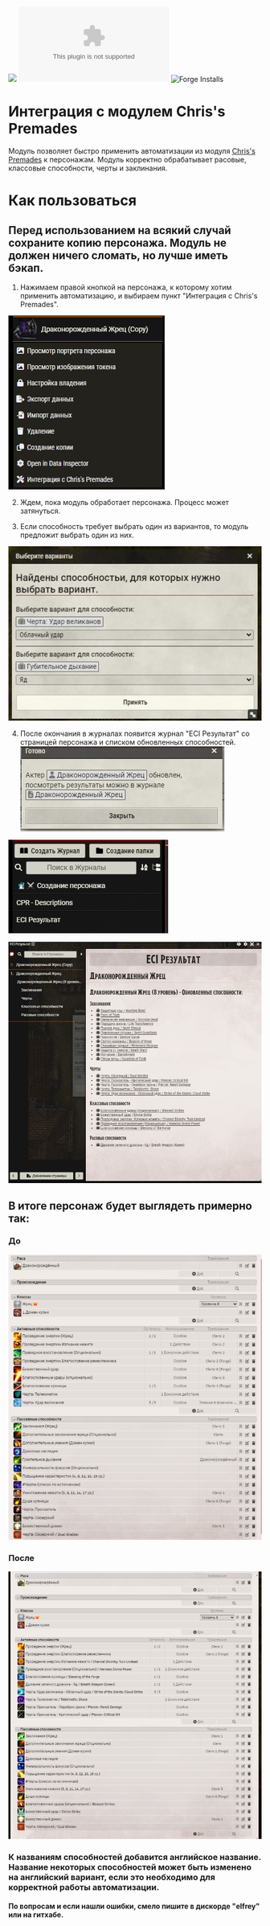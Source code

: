 ![](https://img.shields.io/badge/Foundry-v11-informational)
![Latest Release Download Count](https://img.shields.io/github/downloads/elfrey/elfrey-chris-integration/latest/module.zip)
![Forge Installs](https://img.shields.io/badge/dynamic/json?label=Forge%20Installs&query=package.installs&suffix=%25&url=https%3A%2F%2Fforge-vtt.com%2Fapi%2Fbazaar%2Fpackage%2F<elfrey-chris-integration>&colorB=4aa94a)

# Интеграция с модулем Chris's Premades
Модуль позволяет быстро применить автоматизации из модуля [Chris's Premades](https://github.com/chrisk123999/chris-premades) к персонажам.
Модуль корректно обрабатывает расовые, классовые способности, черты и заклинания.

# Как пользоваться
## Перед использованием на всякий случай сохраните копию персонажа. Модуль не должен ничего сломать, но лучше иметь бэкап.

1. Нажимаем правой кнопкой на персонажа, к которому хотим применить автоматизацию, и выбираем пункт "Интеграция с Chris's Premades".

![Меню персонажа](img_1.png)

2. Ждем, пока модуль обработает персонажа. Процесс может затянуться.

3. Если способность требует выбрать один из вариантов, то модуль предложит выбрать один из них.

![Выбор варианта](img_2.png)

4. После окончания в журналах появится журнал "ECI Результат" со страницей персонажа и списком обновленных способностей.
   ![Сообщение об окончании](img_3.png)

![Журнал](img_4.png)

![Список обновлений](img_5.png)

## В итоге персонаж будет выглядеть примерно так:
### До
![Персонаж до](img.png)
### После
![Персонаж после](img_6.png)

### К названиям способностей добавится английское название. Название некоторых способностей может быть изменено на английский вариант, если это необходимо для корректной работы автоматизации.

#### По вопросам и если нашли ошибки, смело пишите в дискорде "elfrey" или на гитхабе.

